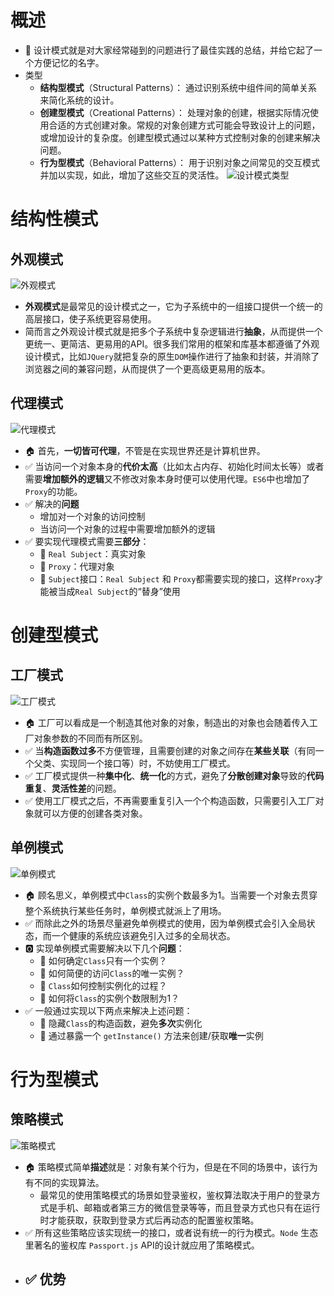# 概述
- :rocket: 设计模式就是对大家经常碰到的问题进行了最佳实践的总结，并给它起了一个方便记忆的名字。
- 类型
  - **结构型模式**（Structural Patterns）： 通过识别系统中组件间的简单关系来简化系统的设计。
  - **创建型模式**（Creational Patterns）： 处理对象的创建，根据实际情况使用合适的方式创建对象。常规的对象创建方式可能会导致设计上的问题，或增加设计的复杂度。创建型模式通过以某种方式控制对象的创建来解决问题。
  - **行为型模式**（Behavioral Patterns）： 用于识别对象之间常见的交互模式并加以实现，如此，增加了这些交互的灵活性。
![设计模式类型](https://pic1.zhimg.com/80/v2-df2db167360afb5825cf1e693b015ca8_1440w.jpg)

# 结构性模式
## 外观模式
![外观模式](https://pic3.zhimg.com/80/v2-7ca3af3e038c928ada59d6caad33836a_1440w.jpg)
- **外观模式**是最常见的设计模式之一，它为子系统中的一组接口提供一个统一的高层接口，使子系统更容易使用。
- 简而言之外观设计模式就是把多个子系统中复杂逻辑进行**抽象**，从而提供一个更统一、更简洁、更易用的API。很多我们常用的框架和库基本都遵循了外观设计模式，比如`JQuery`就把复杂的原生`DOM`操作进行了抽象和封装，并消除了浏览器之间的兼容问题，从而提供了一个更高级更易用的版本。

## 代理模式
![代理模式](https://pic4.zhimg.com/80/v2-05375788fe022386dc968c8d4bdf270f_1440w.jpg)
- :house: 首先，**一切皆可代理**，不管是在实现世界还是计算机世界。
- :white_check_mark: 当访问一个对象本身的**代价太高**（比如太占内存、初始化时间太长等）或者需要**增加额外的逻辑**又不修改对象本身时便可以使用代理。`ES6`中也增加了`Proxy`的功能。
- :white_check_mark: 解决的**问题**
  - 增加对一个对象的访问控制
  - 当访问一个对象的过程中需要增加额外的逻辑
- :white_check_mark: 要实现代理模式需要**三部分**：
  - :rocket: `Real Subject`：真实对象
  - :rocket: `Proxy`：代理对象
  - :rocket: `Subject`接口：`Real Subject` 和 `Proxy`都需要实现的接口，这样`Proxy`才能被当成`Real Subject`的“替身”使用

# 创建型模式
## 工厂模式
![工厂模式](https://pic4.zhimg.com/80/v2-94d59dbbc541849d398ffe4532f3e0a3_1440w.jpg)
- :house: 工厂可以看成是一个制造其他对象的对象，制造出的对象也会随着传入工厂对象参数的不同而有所区别。
- :white_check_mark: 当**构造函数过多**不方便管理，且需要创建的对象之间存在**某些关联**（有同一个父类、实现同一个接口等）时，不妨使用工厂模式。
- :white_check_mark: 工厂模式提供一种**集中化**、**统一化**的方式，避免了**分散创建对象**导致的**代码重复**、**灵活性差**的问题。
- :white_check_mark: 使用工厂模式之后，不再需要重复引入一个个构造函数，只需要引入工厂对象就可以方便的创建各类对象。

## 单例模式
![单例模式](https://pic4.zhimg.com/80/v2-50bef18b2e069fa5611a680efd396a4b_1440w.jpg)
- :house: 顾名思义，单例模式中`Class`的实例个数最多为1。当需要一个对象去贯穿整个系统执行某些任务时，单例模式就派上了用场。
- :white_check_mark: 而除此之外的场景尽量避免单例模式的使用，因为单例模式会引入全局状态，而一个健康的系统应该避免引入过多的全局状态。
- :o2: 实现单例模式需要解决以下几个**问题**：
  - :rocket: 如何确定`Class`只有一个实例？
  - :rocket: 如何简便的访问`Class`的唯一实例？
  - :rocket: `Class`如何控制实例化的过程？
  - :rocket: 如何将`Class`的实例个数限制为1？
- :white_check_mark: 一般通过实现以下两点来解决上述问题：
  - :rocket: 隐藏`Class`的构造函数，避免**多次**实例化
  - :rocket: 通过暴露一个 `getInstance()` 方法来创建/获取**唯一**实例

# 行为型模式
## 策略模式
![策略模式](https://pic1.zhimg.com/80/v2-7c20e73fdade6615874821f7e06f8ab4_1440w.jpg)
- :house: 策略模式简单**描述**就是：对象有某个行为，但是在不同的场景中，该行为有不同的实现算法。
  - 最常见的使用策略模式的场景如登录鉴权，鉴权算法取决于用户的登录方式是手机、邮箱或者第三方的微信登录等等，而且登录方式也只有在运行时才能获取，获取到登录方式后再动态的配置鉴权策略。
- :white_check_mark: 所有这些策略应该实现统一的接口，或者说有统一的行为模式。`Node` 生态里著名的鉴权库 `Passport.js` API的设计就应用了策略模式。
- :white_check_mark: **优势**
  - 